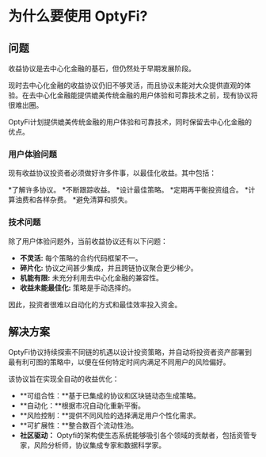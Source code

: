 # 为什么要使用 OptyFi?

## 问题

收益协议是去中心化金融的基石，但仍然处于早期发展阶段。

现时去中心化金融的收益协议仍旧不够灵活，而且协议未能对大众提供直观的体验。在去中心化金融能提供媲美传统金融的用户体验和可靠技术之前，现有协议将很难出圈。

OptyFi计划提供媲美传统金融的用户体验和可靠技术，同时保留去中心化金融的优点。

### 用户体验问题

现有收益协议投资者必须做好许多件事，以最佳化收益。其中包括：

*了解许多协议。
*不断跟踪收益。
*设计最佳策略。
*定期再平衡投资组合。
*计算油费和各样杂费。
*避免清算和损失。

### 技术问题

除了用户体验问题外，当前收益协议还有以下问题：

* **不灵活:** 每个策略的合约代码框架不一。
* **碎片化:** 协议之间甚少集成，并且跨链协议聚合更少稀少。
* **机能有限:** 未充分利用去中心化金融的兼容性。
* **收益未能最佳化:** 策略是手动选择的。

因此，投资者很难以自动化的方式和最佳效率投入资金。

## 解决方案

OptyFi协议持续探索不同链的机遇以设计投资策略，并自动将投资者资产部署到最有利可图的策略中，以便在任何特定时间内满足不同用户的风险偏好。

该协议旨在实现全自动的收益优化：

* **可组合性：**基于已集成的协议和区块链动态生成策略。
* **自动化：**根据市况自动化重新平衡。
* **风险控制：**提供不同风险的选择满足用户个性化需求。
* **可扩展性：**整合数百个流动性池。
* **社区驱动：** Optyfi的架构使生态系统能够吸引各个领域的贡献者，包括资管专家，风险分析师，协议集成专家和数据科学家。
